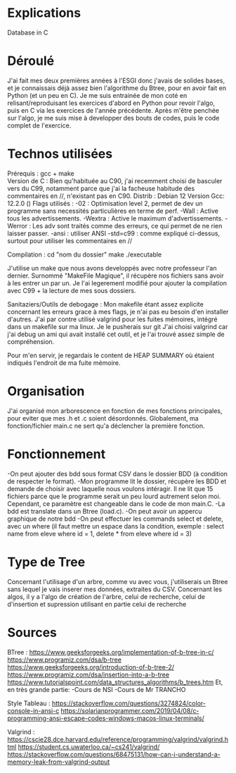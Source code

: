 # Explications
Database in C


# Déroulé 
J'ai fait mes deux premières années à l'ESGI donc j'avais de solides bases, et je connaissais déjà assez bien l'algorithme du Btree, pour en avoir fait en Python (et un peu en C).
Je me suis entrainée de mon coté en relisant/reproduisant les exercices d'abord en Python pour revoir l'algo, puis en C via les exercices de l'année précédente.
Après m'être penchée sur l'algo, je me suis mise à developper des bouts de codes, puis le code complet de l'exercice.

# Technos utilisées
Prérequis : gcc + make          
Version de C : Bien qu'habituée au C90, j'ai recemment choisi de basculer vers du C99, notamment parce que j'ai la facheuse habitude des commentaires en //, n'existant pas en C90.
Distrib : Debian 12
Version Gcc: 12.2.0 ()
Flags utilisés :
    -02 : Optimisation level 2, permet de dev un programme sans necessités particulières en terme de perf. 
    -Wall : Active tous les advertissements. 
    -Wextra : Active le maximum d'advertissements.
    -Werror : Les adv sont traités comme des erreurs, ce qui permet de ne rien laisser passer.
    -ansi : utiliser ANSI
    -std=c99 : comme expliqué ci-dessus, surtout pour utiliser les commentaires en //

Compilation :   cd "nom du dossier"
                make
                ./executable

J'utilise un make que nous avons developpés avec notre professeur l'an dernier. Surnommé "MakeFile Magique", il récupère nos fichiers sans avoir à les entrer un par un. Je l'ai legerement modifié pour ajouter la compilation avec C99 + la lecture de mes sous dossiers.

Sanitaziers/Outils de debogage :
Mon makefile étant assez explicite concernant les erreurs grace à mes flags, je n'ai pas eu besoin d'en installer d'autres.
J'ai par contre utilisé valgrind pour les fuites mémoires, intégré dans un makefile sur ma linux. Je le pusherais sur git
J'ai choisi valgrind car j'ai debug un ami qui avait installé cet outil, et je l'ai trouvé assez simple de compréhension.

Pour m'en servir, je regardais le content de HEAP SUMMARY où étaient indiqués l'endroit de ma fuite mémoire.


# Organisation
J'ai organisé mon arborescence en fonction de mes fonctions principales, pour eviter que mes .h et .c soient désordonnés.
Globalement, ma fonction/fichier main.c ne sert qu'a déclencher la première fonction.


# Fonctionnement
-On peut ajouter des bdd sous format CSV dans le dossier BDD (à condition de respecter le format).
-Mon programme lit le dossier, récupère les BDD et demande de choisir avec laquelle nous voulons intéragir.
Il ne lit que 15 fichiers parce que le programme serait un peu lourd autrement selon moi. Cependant, ce paramètre est changeable dans le code de mon main.C.
-La bdd est translate dans un Btree (load.c).
-On peut avoir un appercu graphique de notre bdd
-On peut effectuer les commands select et delete, avec un where (il faut mettre un espace dans la condition, exemple : select name from eleve where id = 1, delete * from eleve where id = 3)

# Type de Tree
Concernant l'utilisage d'un arbre, comme vu avec vous, j'utiliserais un Btree sans lequel je vais inserer mes données, extraites du CSV.
Concernant les algos, il y a l'algo de création de l'arbre, celui de recherche, celui de d'insertion et supression utilisant en partie celui de recherche

# Sources
BTree :
https://www.geeksforgeeks.org/implementation-of-b-tree-in-c/
https://www.programiz.com/dsa/b-tree
https://www.geeksforgeeks.org/introduction-of-b-tree-2/
https://www.programiz.com/dsa/insertion-into-a-b-tree
https://www.tutorialspoint.com/data_structures_algorithms/b_trees.htm
Et, en très grande partie:
-Cours de NSI
-Cours de Mr TRANCHO


Style Tableau :
https://stackoverflow.com/questions/3274824/color-console-in-ansi-c
https://solarianprogrammer.com/2019/04/08/c-programming-ansi-escape-codes-windows-macos-linux-terminals/

Valgrind :
https://cscie28.dce.harvard.edu/reference/programming/valgrind/valgrind.html
https://student.cs.uwaterloo.ca/~cs241/valgrind/
https://stackoverflow.com/questions/68475131/how-can-i-understand-a-memory-leak-from-valgrind-output